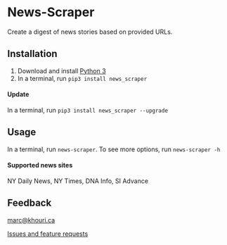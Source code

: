 News-Scraper
===

Create a digest of news stories based on provided URLs.

## Installation

1. Download and install [Python 3](https://www.python.org/downloads/)
2. In a terminal, run `pip3 install news_scraper`

#### Update

In a terminal, run `pip3 install news_scraper --upgrade`

## Usage

In a terminal, run `news-scraper`. To see more options, run `news-scraper -h`

#### Supported news sites

NY Daily News, NY Times, DNA Info, SI Advance

## Feedback

[marc@khouri.ca](mailto:marc@khouri.ca)

[Issues and feature requests](https://github.com/mnkhouri/news-scraper/issues)




